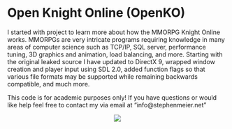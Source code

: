 # Open Knight Online (OpenKO)

<p align="left">
I started with project to learn more about how the MMORPG Knight Online works. MMORPGs are very intricate programs requiring knowledge in many areas of computer science such as TCP/IP, SQL server, performance tuning, 3D graphics and animation, load balancing, and more. Starting with the original leaked source I have updated to DirectX 9, wrapped window creation and player input using SDL 2.0, added function flags so that various file formats may be supported while remaining backwards compatible, and much more.
</p>

<p align="left">
This code is for academic purposes only! If you have questions or would like help feel free to contact my via email at “info@stephenmeier.net”
</p>

<p align="center">
	<img src="http://stephenmeier.net/files/openko_ex_00.png" />
</p>
